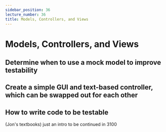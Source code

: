 ```yaml
---
sidebar_position: 36
lecture_number: 36
title: Models, Controllers, and Views
---
```


# Models, Controllers, and Views

## Determine when to use a mock model to improve testability
## Create a simple GUI and text-based controller, which can be swapped out for each other
## How to write code to be testable
(Jon's textbooks) just an intro to be continued in 3100